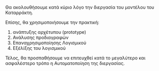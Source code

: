 Θα ακολουθήσουμε κατά κύριο λόγο την διεργασία του μοντέλου του Καταρράκτη.

Επίσης, θα χρησιμοποιήσουμε την πρακτική:
1) ανάπτυξης αρχέτυπου (prototype)
2) Ανάλυσης προδιαγραφών
3) Επαναχρησιμοποίησης Λογισμικού
4) Εξέλίξης του λογισμικού

Τέλος, θα προσπαθήσουμε να επιτευχθεί κατά το μεγαλύτερο και ασφαλέστερο τρόπο η Αυτοματοποίηση της διεργασίας.